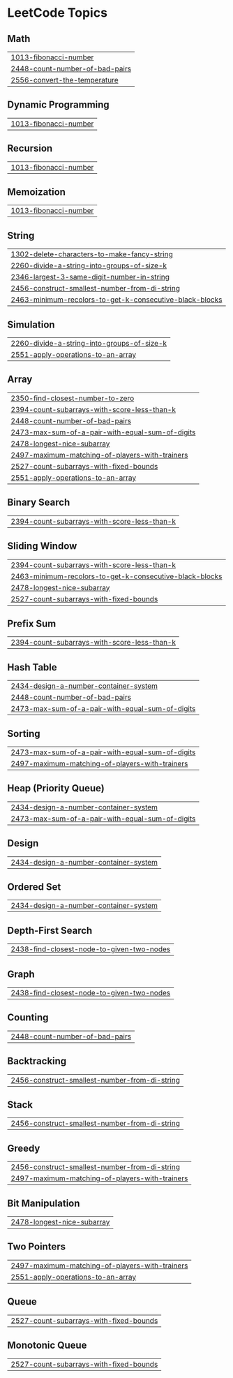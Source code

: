 

<!---LeetCode Topics Start-->
# LeetCode Topics
## Math
|  |
| ------- |
| [1013-fibonacci-number](https://github.com/solomon-2105/Leetcode-problems/tree/master/1013-fibonacci-number) |
| [2448-count-number-of-bad-pairs](https://github.com/solomon-2105/Leetcode-problems/tree/master/2448-count-number-of-bad-pairs) |
| [2556-convert-the-temperature](https://github.com/solomon-2105/Leetcode-problems/tree/master/2556-convert-the-temperature) |
## Dynamic Programming
|  |
| ------- |
| [1013-fibonacci-number](https://github.com/solomon-2105/Leetcode-problems/tree/master/1013-fibonacci-number) |
## Recursion
|  |
| ------- |
| [1013-fibonacci-number](https://github.com/solomon-2105/Leetcode-problems/tree/master/1013-fibonacci-number) |
## Memoization
|  |
| ------- |
| [1013-fibonacci-number](https://github.com/solomon-2105/Leetcode-problems/tree/master/1013-fibonacci-number) |
## String
|  |
| ------- |
| [1302-delete-characters-to-make-fancy-string](https://github.com/solomon-2105/Leetcode-problems/tree/master/1302-delete-characters-to-make-fancy-string) |
| [2260-divide-a-string-into-groups-of-size-k](https://github.com/solomon-2105/Leetcode-problems/tree/master/2260-divide-a-string-into-groups-of-size-k) |
| [2346-largest-3-same-digit-number-in-string](https://github.com/solomon-2105/Leetcode-problems/tree/master/2346-largest-3-same-digit-number-in-string) |
| [2456-construct-smallest-number-from-di-string](https://github.com/solomon-2105/Leetcode-problems/tree/master/2456-construct-smallest-number-from-di-string) |
| [2463-minimum-recolors-to-get-k-consecutive-black-blocks](https://github.com/solomon-2105/Leetcode-problems/tree/master/2463-minimum-recolors-to-get-k-consecutive-black-blocks) |
## Simulation
|  |
| ------- |
| [2260-divide-a-string-into-groups-of-size-k](https://github.com/solomon-2105/Leetcode-problems/tree/master/2260-divide-a-string-into-groups-of-size-k) |
| [2551-apply-operations-to-an-array](https://github.com/solomon-2105/Leetcode-problems/tree/master/2551-apply-operations-to-an-array) |
## Array
|  |
| ------- |
| [2350-find-closest-number-to-zero](https://github.com/solomon-2105/Leetcode-problems/tree/master/2350-find-closest-number-to-zero) |
| [2394-count-subarrays-with-score-less-than-k](https://github.com/solomon-2105/Leetcode-problems/tree/master/2394-count-subarrays-with-score-less-than-k) |
| [2448-count-number-of-bad-pairs](https://github.com/solomon-2105/Leetcode-problems/tree/master/2448-count-number-of-bad-pairs) |
| [2473-max-sum-of-a-pair-with-equal-sum-of-digits](https://github.com/solomon-2105/Leetcode-problems/tree/master/2473-max-sum-of-a-pair-with-equal-sum-of-digits) |
| [2478-longest-nice-subarray](https://github.com/solomon-2105/Leetcode-problems/tree/master/2478-longest-nice-subarray) |
| [2497-maximum-matching-of-players-with-trainers](https://github.com/solomon-2105/Leetcode-problems/tree/master/2497-maximum-matching-of-players-with-trainers) |
| [2527-count-subarrays-with-fixed-bounds](https://github.com/solomon-2105/Leetcode-problems/tree/master/2527-count-subarrays-with-fixed-bounds) |
| [2551-apply-operations-to-an-array](https://github.com/solomon-2105/Leetcode-problems/tree/master/2551-apply-operations-to-an-array) |
## Binary Search
|  |
| ------- |
| [2394-count-subarrays-with-score-less-than-k](https://github.com/solomon-2105/Leetcode-problems/tree/master/2394-count-subarrays-with-score-less-than-k) |
## Sliding Window
|  |
| ------- |
| [2394-count-subarrays-with-score-less-than-k](https://github.com/solomon-2105/Leetcode-problems/tree/master/2394-count-subarrays-with-score-less-than-k) |
| [2463-minimum-recolors-to-get-k-consecutive-black-blocks](https://github.com/solomon-2105/Leetcode-problems/tree/master/2463-minimum-recolors-to-get-k-consecutive-black-blocks) |
| [2478-longest-nice-subarray](https://github.com/solomon-2105/Leetcode-problems/tree/master/2478-longest-nice-subarray) |
| [2527-count-subarrays-with-fixed-bounds](https://github.com/solomon-2105/Leetcode-problems/tree/master/2527-count-subarrays-with-fixed-bounds) |
## Prefix Sum
|  |
| ------- |
| [2394-count-subarrays-with-score-less-than-k](https://github.com/solomon-2105/Leetcode-problems/tree/master/2394-count-subarrays-with-score-less-than-k) |
## Hash Table
|  |
| ------- |
| [2434-design-a-number-container-system](https://github.com/solomon-2105/Leetcode-problems/tree/master/2434-design-a-number-container-system) |
| [2448-count-number-of-bad-pairs](https://github.com/solomon-2105/Leetcode-problems/tree/master/2448-count-number-of-bad-pairs) |
| [2473-max-sum-of-a-pair-with-equal-sum-of-digits](https://github.com/solomon-2105/Leetcode-problems/tree/master/2473-max-sum-of-a-pair-with-equal-sum-of-digits) |
## Sorting
|  |
| ------- |
| [2473-max-sum-of-a-pair-with-equal-sum-of-digits](https://github.com/solomon-2105/Leetcode-problems/tree/master/2473-max-sum-of-a-pair-with-equal-sum-of-digits) |
| [2497-maximum-matching-of-players-with-trainers](https://github.com/solomon-2105/Leetcode-problems/tree/master/2497-maximum-matching-of-players-with-trainers) |
## Heap (Priority Queue)
|  |
| ------- |
| [2434-design-a-number-container-system](https://github.com/solomon-2105/Leetcode-problems/tree/master/2434-design-a-number-container-system) |
| [2473-max-sum-of-a-pair-with-equal-sum-of-digits](https://github.com/solomon-2105/Leetcode-problems/tree/master/2473-max-sum-of-a-pair-with-equal-sum-of-digits) |
## Design
|  |
| ------- |
| [2434-design-a-number-container-system](https://github.com/solomon-2105/Leetcode-problems/tree/master/2434-design-a-number-container-system) |
## Ordered Set
|  |
| ------- |
| [2434-design-a-number-container-system](https://github.com/solomon-2105/Leetcode-problems/tree/master/2434-design-a-number-container-system) |
## Depth-First Search
|  |
| ------- |
| [2438-find-closest-node-to-given-two-nodes](https://github.com/solomon-2105/Leetcode-problems/tree/master/2438-find-closest-node-to-given-two-nodes) |
## Graph
|  |
| ------- |
| [2438-find-closest-node-to-given-two-nodes](https://github.com/solomon-2105/Leetcode-problems/tree/master/2438-find-closest-node-to-given-two-nodes) |
## Counting
|  |
| ------- |
| [2448-count-number-of-bad-pairs](https://github.com/solomon-2105/Leetcode-problems/tree/master/2448-count-number-of-bad-pairs) |
## Backtracking
|  |
| ------- |
| [2456-construct-smallest-number-from-di-string](https://github.com/solomon-2105/Leetcode-problems/tree/master/2456-construct-smallest-number-from-di-string) |
## Stack
|  |
| ------- |
| [2456-construct-smallest-number-from-di-string](https://github.com/solomon-2105/Leetcode-problems/tree/master/2456-construct-smallest-number-from-di-string) |
## Greedy
|  |
| ------- |
| [2456-construct-smallest-number-from-di-string](https://github.com/solomon-2105/Leetcode-problems/tree/master/2456-construct-smallest-number-from-di-string) |
| [2497-maximum-matching-of-players-with-trainers](https://github.com/solomon-2105/Leetcode-problems/tree/master/2497-maximum-matching-of-players-with-trainers) |
## Bit Manipulation
|  |
| ------- |
| [2478-longest-nice-subarray](https://github.com/solomon-2105/Leetcode-problems/tree/master/2478-longest-nice-subarray) |
## Two Pointers
|  |
| ------- |
| [2497-maximum-matching-of-players-with-trainers](https://github.com/solomon-2105/Leetcode-problems/tree/master/2497-maximum-matching-of-players-with-trainers) |
| [2551-apply-operations-to-an-array](https://github.com/solomon-2105/Leetcode-problems/tree/master/2551-apply-operations-to-an-array) |
## Queue
|  |
| ------- |
| [2527-count-subarrays-with-fixed-bounds](https://github.com/solomon-2105/Leetcode-problems/tree/master/2527-count-subarrays-with-fixed-bounds) |
## Monotonic Queue
|  |
| ------- |
| [2527-count-subarrays-with-fixed-bounds](https://github.com/solomon-2105/Leetcode-problems/tree/master/2527-count-subarrays-with-fixed-bounds) |
<!---LeetCode Topics End-->